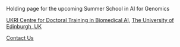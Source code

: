 Holding page for the upcoming Summer School in AI for Genomics

[UKRI Centre for Doctoral Training in Biomedical AI](https://web.inf.ed.ac.uk/cdt/biomedical-ai), [The University of Edinburgh, UK](https://www.ed.ac.uk/)

[Contact Us](mailto:biomedai-cdt@inf.ed.ac.uk)
